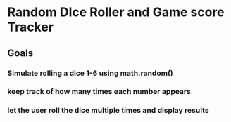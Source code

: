 # Random DIce Roller and Game score Tracker

## Goals

### Simulate rolling a dice 1-6 using math.random()

### keep track of how many times each number appears

### let the user roll the dice multiple times and display results



